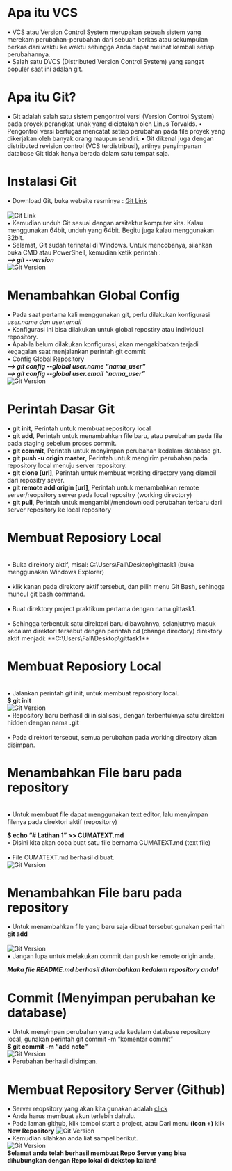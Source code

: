 # Apa itu VCS
• VCS atau Version Control System merupakan sebuah sistem yang
merekam perubahan-perubahan dari sebuah berkas atau sekumpulan
berkas dari waktu ke waktu sehingga Anda dapat melihat kembali
setiap perubahannya. <br>
• Salah satu DVCS (Distributed Version Control System) yang sangat
populer saat ini adalah git.<br>

# Apa itu Git?
• Git adalah salah satu sistem pengontrol versi (Version Control
System) pada proyek perangkat lunak yang diciptakan oleh Linus
Torvalds.
• Pengontrol versi bertugas mencatat setiap perubahan pada file
proyek yang dikerjakan oleh banyak orang maupun sendiri.
• Git dikenal juga dengan distributed revision control (VCS terdistribusi),
artinya penyimpanan database Git tidak hanya berada dalam satu
tempat saja.

# Instalasi Git
• Download Git, buka website resminya : [Git Link](https://git-scm.com)
<br>
<br>
![Git Link](pictures/gitweb.png)<br>
• Kemudian unduh Git sesuai dengan arsitektur komputer kita. Kalau menggunakan 64bit, unduh yang 64bit. Begitu juga kalau menggunakan 32bit.<br>
• Selamat, Git sudah terinstal di Windows. Untuk mencobanya,
silahkan buka CMD atau PowerShell, kemudian ketik perintah : <br>
***--> git --version*** <br>
![Git Version](pictures/gitversion.png)

# Menambahkan Global Config
• Pada saat pertama kali menggunakan git, perlu dilakukan konfigurasi *user.name dan user.email*
<br>
• Konfigurasi ini bisa dilakukan untuk global repostiry atau individual repository.
<br>
• Apabila belum dilakukan konfigurasi, akan mengakibatkan terjadi kegagalan saat menjalankan perintah git commit
<br>
• Config Global Repository <br>
***--> git config --global user.name “nama_user”*** <br>
***--> git config --global user.email “nama_user”*** <br>
![Git Version](pictures/globalconfig.png)

# Perintah Dasar Git
• **git init**, Perintah untuk membuat repository local<br>
• **git add**, Perintah untuk menambahkan file baru, atau perubahan pada file pada staging sebelum proses commit.<br>
• **git commit**, Perintah untuk menyimpan perubahan kedalam database git. <br>
• **git push -u origin master**, Perintah untuk mengirim perubahan pada repository local menuju server repository.<br>
• **git clone [url]**, Perintah untuk membuat working directory yang diambil dari repositry sever.
<br>
• **git remote add origin [url]**, Perintah untuk menambahkan remote server/reopsitory server pada local repositry (working directory)
<br>
• **git pull**, Perintah untuk mengambil/mendownload perubahan terbaru dari server repository ke local repository

# Membuat Reposiory Local
<br>
• Buka direktory aktif, misal: C:\Users\Fall\Desktop\gittask1 (buka menggunakan Windows Explorer)<br>
<br>
• klik kanan pada direktory aktif tersebut, dan pilih menu Git Bash, sehingga muncul git bash command.<br>
<br>
• Buat direktory project praktikum pertama dengan nama gittask1.<br>
<br>
• Sehingga terbentuk satu direktori baru dibawahnya, selanjutnya masuk kedalam direktori tersebut dengan perintah cd (change directory) direktory aktif menjadi: **C:\Users\Fall\Desktop\gittask1**

# Membuat Reposiory Local
<br>• Jalankan perintah git init, untuk membuat repository local.
<br>
**$ git init**<br>
![Git Version](pictures/gitinit.png)
<br>
• Repository baru berhasil di inisialisasi, dengan terbentuknya satu direktori hidden dengan nama **.git** <br>
<br>
• Pada direktori tersebut, semua perubahan pada working directory akan disimpan.

# Menambahkan File baru pada repository
<br>
• Untuk membuat file dapat menggunakan text editor, lalu menyimpan filenya pada direktori aktif (repository)

**$ echo “# Latihan 1” >> CUMATEXT.md**
<br>
• Disini kita akan coba buat satu file bernama CUMATEXT.md (text file)<br>
<br>
• File CUMATEXT.md berhasil dibuat. <br>
![Git Version](pictures/gitecho.png)

# Menambahkan File baru pada repository
• Untuk menambahkan file yang baru saja dibuat tersebut gunakan perintah **git add**<br>
<br>
![Git Version](pictures/gittambah.png)<br>
• Jangan lupa untuk melakukan commit dan push ke remote origin anda.

***Maka file README.md berhasil ditambahkan kedalam repository anda!***

# Commit (Menyimpan perubahan ke database)
• Untuk menyimpan perubahan yang ada kedalam database repository local, gunakan perintah git commit -m “komentar commit”<br>
**$ git commit -m “add note”** <br>
![Git Version](pictures/gitcommit.png)<br>
• Perubahan berhasil disimpan.

# Membuat Repository Server (Github)
• Server reopsitory yang akan kita gunakan adalah [click](http://github.com) <br>
• Anda harus membuat akun terlebih dahulu.<br>
• Pada laman github, klik tombol start a project, atau Dari menu **(icon +)** klik **New Repository**
![Git Version](pictures/gitnewrepo.png)<br>
• Kemudian silahkan anda liat sampel berikut.<br>
![Git Version](pictures/gitnewrepoo.png)<br>
**Selamat anda telah berhasil membuat Repo Server yang bisa dihubungkan dengan Repo lokal di dekstop kalian!**